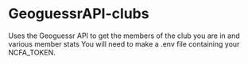 # GeoguessrAPI-clubs
Uses the Geoguessr API to get the members of the club you are in and various member stats
You will need to make a .env file containing your NCFA_TOKEN.
